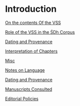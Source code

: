 Introduction
============

<!-- Back to index.md -->
<!-- [OntheContentsOftheVSS.md] -->
<!-- [RoleoftheVSSintheŚivadharmaCorpus.md] -->
<!-- [DatingandProvenance.md] -->
<!-- [InterpretationofChapters.md] -->
<!-- [Misc.md] -->
<!-- [NotesonLanguage.md] -->
<!-- [ManuscriptsConsulted.md] -->
<!-- [EditorialPolicies.md] -->

[On the contents Of the VSS](OntheContentsOftheVSS.html)

[Role of the VSS in the ŚDh Corpus](RoleoftheVSSintheŚivadharmaCorpus.html)

[Dating and Provenance](DatingandProvenance.html)

[Interpretation of Chapters](InterpretationofChapters.html)

[Misc](Misc.html)

[Notes on Language](NotesonLanguage.html)

[Dating and Provenance](NotesonLanguage.html)

[Manuscripts Consulted](ManuscriptsConsulted.html)

[Editorial Policies](EditorialPolicies.html)

